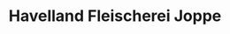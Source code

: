---
title: "Havelland Fleischerei Joppe"
url: /potsdam/havelland-fleischerei-joppe-grossbeerenstrasse/
shop: Metzgerei
---